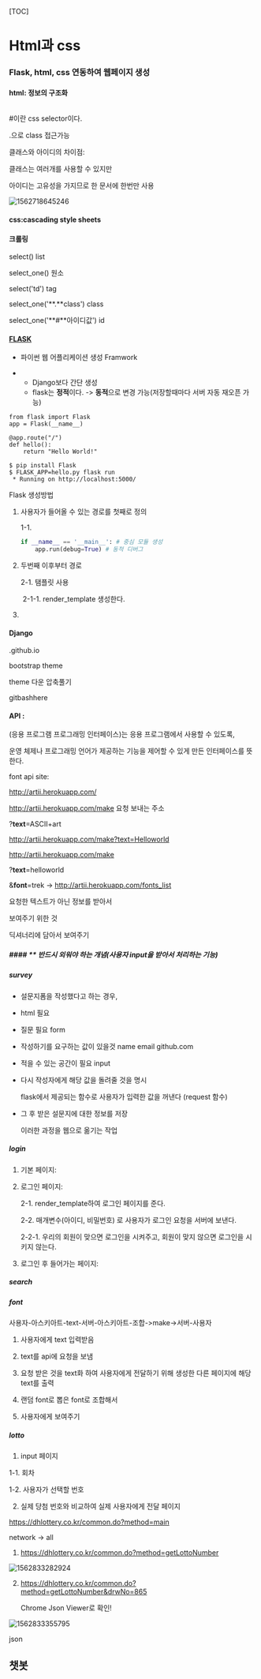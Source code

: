 [TOC]

# Html과 css 

### Flask, html, css 연동하여 웹페이지 생성

#### html: 정보의 구조화

```html

```

#이란 css selector이다.

.으로 class 접근가능



클래스와 아이디의 차이점:

클래스는 여러개를 사용할 수 있지만 

아이디는 고유성을 가지므로 한 문서에 한번만 사용



![1562718645246](C:\Users\student\AppData\Roaming\Typora\typora-user-images\1562718645246.png)



#### css:cascading style sheets





#### 크롤링

select() list

select_one() 원소 

select('td') tag

select_one('**.**class') class

select_one('**#**아이디값') id



#### [FLASK](http://flask.pocoo.org/)

- 파이썬 웹 어플리케이션 생성 Framwork

- - Django보다 간단 생성
  - flask는 **정적**이다. -> **동적**으로 변경 가능(저장할때마다 서버 자동 재오픈 가능)

```
from flask import Flask
app = Flask(__name__)

@app.route("/")
def hello():
    return "Hello World!"
```

```
$ pip install Flask
$ FLASK_APP=hello.py flask run
 * Running on http://localhost:5000/
```




Flask 생성방법

1. 사용자가 들어올 수 있는 경로를 첫째로 정의

   1-1. 

   ```python
   if __name__ == '__main__': # 중심 모듈 생성
       app.run(debug=True) # 동적 디버그
   ```

2. 두번째 이후부터 경로

   2-1. 탬플릿 사용

   ​	2-1-1. render_template 생성한다.

3. 

#### Django



<tesschung>.github.io

bootstrap theme

theme 다운 압축풀기

gitbashhere



#### API : 

(응용 프로그램 프로그래밍 인터페이스)는 응용 프로그램에서 사용할 수 있도록, 

운영 체제나 프로그래밍 언어가 제공하는 기능을 제어할 수 있게 만든 인터페이스를 뜻한다.

font api site:

http://artii.herokuapp.com/



http://artii.herokuapp.com/make 요청 보내는 주소

?**text**=ASCII+art 



http://artii.herokuapp.com/make?text=Helloworld



http://artii.herokuapp.com/make

?**text**=helloworld

&**font**=trek -> http://artii.herokuapp.com/fonts_list



요청한 텍스트가 아닌 정보를 받아서 

보여주기 위한 것

딕셔너리에 담아서 보여주기







##### #### ** 반드시 외워야 하는 개념(사용자 input을 받아서 처리하는 기능)

##### survey

- 설문지폼을 작성했다고 하는 경우, 

- html 필요

- 질문 필요 form

- 작성하기를 요구하는 값이 있을것  name email github.com

- 적을 수 있는 공간이 필요 input

- 다시 작성자에게 해당 값을 돌려줄 것을 명시

  flask에서 제공되는 함수로 사용자가 입력한 값을 꺼낸다 (request 함수)

- 그 후 받은 설문지에 대한 정보를 저장

  이러한 과정을 웹으로 옮기는 작업



##### login

1. 기본 페이지:

2. 로그인 페이지: 

   2-1. render_template하여 로그인 페이지를 준다.  

   2-2. 매개변수(아이디, 비밀번호) 로 사용자가 로그인 요청을 서버에 보낸다.

   2-2-1. 우리의 회원이 맞으면 로그인을 시켜주고, 회원이 맞지 않으면 로그인을 시키지 않는다.

3. 로그인 후 들어가는 페이지:

#### 



##### search





##### font

사용자-아스키아트-text-서버-아스키아트-조합->make->서버-사용자

1. 사용자에게 text 입력받음
2. text를 api에 요청을 보냄
3. 요청 받은 것을 text화 하여 사용자에게 전달하기 위해 생성한 다른 페이지에 해당 text를 출력



1. 랜덤 font로 뽑은 font로 조합해서 
2. 사용자에게 보여주기



##### lotto

1. input 페이지

1-1. 회차 

1-2. 사용자가 선택할 번호

2. 실제 당첨 번호와 비교하여 실제 사용자에게 전달 페이지



https://dhlottery.co.kr/common.do?method=main

network -> all

1. https://dhlottery.co.kr/common.do?method=getLottoNumber

![1562833282924](C:\Users\student\AppData\Roaming\Typora\typora-user-images\1562833282924.png)

2. https://dhlottery.co.kr/common.do?method=getLottoNumber&drwNo=865

   Chrome Json Viewer로 확인!

![1562833355795](C:\Users\student\AppData\Roaming\Typora\typora-user-images\1562833355795.png)

json



## 챗봇

